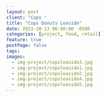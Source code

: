 ```yaml
---
layout: post
client: "Cops "
title: "Cops Donuts Leaside"
date: 2023-10-13 06:00:00 -0500
categories: [project, food, retail]
feature: true
postPage: false
tags:
images:
  - img-project/copsleaside3.jpg
  - img-project/copsleaside1.jpg
  - img-project/copsleaside2.jpg
  - img-project/copsleaside4.jpg
  - img-project/copsleaside5.jpg
---
```

